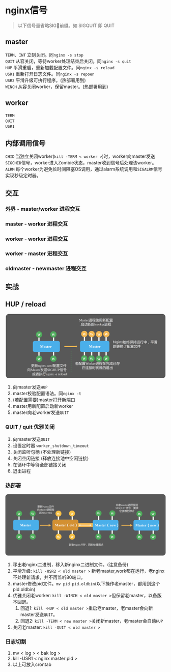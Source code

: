 # nginx信号

> 以下信号量省略SIG前缀。如 SIGQUIT 即 QUIT

## master
`TERM`、`INT` 立刻关闭。同`nginx -s stop`  
`QUIT` 从容关闭，等待worker处理结束后关闭。同`nginx -s quit`  
`HUP` 平滑重启，重新加载配置文件。同`nginx -s reload`  
`USR1` 重新打开日志文件。同`nginx -s repoen`  
`USR2` 平滑升级可执行程序。(热部署用到)   
`WINCH` 从容关闭worker，保留master。(热部署用到)  

## worker
`TERM`  
`QUIT`  
`USR1`  

## 内部调用信号
`CHID` 当独立关闭worker(`kill -TERM < worker >`)时，worker向master发送`SIGCHID`信号，worker进入Zombie状态，master收到信号后处理该worker。  
`ALRM` 每个worker为避免长时间阻塞OS调用，通过alarm系统调用和`SIGALRM`信号实现秒级定时器。

## 交互
### 外界 - master/worker 进程交互
### master - worker 进程交互
### worker - worker 进程交互
### worker - master 进程交互
### oldmaster - newmaster 进程交互

## 实战
## HUP / reload
![ img ](res/nginx-reload.png)
1. 向master发送`HUP`
2. master校验配置语法。同`nginx -t`
3. (若配置需要)master打开新端口
4. master用新配置启动新worker
5. master向老worker发送`QUIT`

### QUIT / quit 优雅关闭
1. 向master发送`QUIT`
2. 设置定时器 `worker_shutdown_timeout`
3. 关闭监听句柄 (不处理新链接)
4. 关闭空闲链接 (释放连接池中空闲链接)
5. 在循环中等待全部链接关闭
6. 退出进程

### 热部署
![ img ](res/nginx-hotupd.png)
1. 移出老nginx二进制，移入新nginx二进制文件。(注意备份)
2. 平滑升级: `kill -USR2 < old master >` 新老master,work都在运行，老nginx不处理新请求，并不再监听80端口。
3. master修改pid文件。`mv pid pid.oldbin`(以下操作老master，都用到这个pid.oldbin)
3. 优雅关闭老worker: `kill -WINCH < old master >`但保留老master，以备版本回退。
   1. 回退1: `kill -HUP < old master >`重启老master，老master会向新master发送`QUIT`。
   2. 回退2: `kill -TERM < new master >`关闭新master，老master会自动`HUP`
4. 关闭老master: `kill -QUIT < old master >`

### 日志切割
1. mv < log > < bak log >
2. kill -USR1 < nginx master pid >
3. 以上可放入crontab